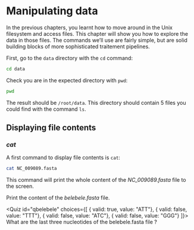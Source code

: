 <script>
import Quiz from "components/Quiz.svelte";
</script>
# Manipulating data
In the previous chapters, you learnt how to move around in the Unix filesystem and access files. 
This chapter will show you how to explore the data in those files. 
The commands we’ll use are fairly simple, but are solid building blocks of more sophisticated traitement pipelines.

First, go to the `data` directory with the `cd` command:

``` bash
cd data
```

Check you are in the expected directory with `pwd`:

```bash
pwd
```

The result should be `/root/data`. This directory should contain 5 files you could find with the command `ls`.

## Displaying file contents

### *cat*

A first command to display file contents is `cat`:

```bash
cat NC_009089.fasta
```

This command will print the whole content of the _NC_009089.fasta_ file to the screen.


Print the content of the _belebele.fasta_ file. 

<!--
>> What are the last three nucleotides of the belebele.fasta file ? <<
(*) CAG
( ) ELE
( ) ATC
( ) BEL
-->

<Quiz id="qbelebele" choices={[
	{ valid: true, value: "ATT"},
	{ valid: false, value: "TTT"},
	{ valid: false, value: "ATC"},
	{ valid: false, value: "GGG"}
]}>
	<span slot="prompt">
		What are the last three nucleotides of the belebele.fasta file ?
	</span>
</Quiz>
